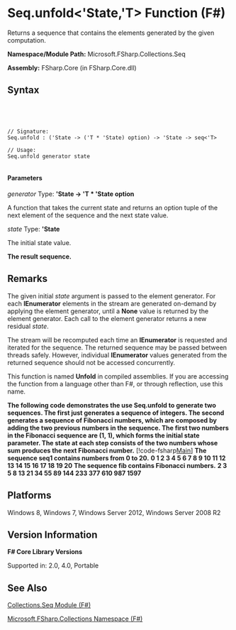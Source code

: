 # Seq.unfold<'State,'T> Function (F#)

Returns a sequence that contains the elements generated by the given computation.

**Namespace/Module Path:** Microsoft.FSharp.Collections.Seq

**Assembly:** FSharp.Core (in FSharp.Core.dll)


## Syntax



```




// Signature:
Seq.unfold : ('State -> ('T * 'State) option) -> 'State -> seq<'T>

// Usage:
Seq.unfold generator state


```





#### Parameters
*generator*
Type: **'State -&gt; 'T &#42; 'State option**


A function that takes the current state and returns an option tuple of the next element of the sequence and the next state value.


*state*
Type: **'State**


The initial state value.



**The result sequence.**
## Remarks
The given initial *state* argument is passed to the element generator. For each **IEnumerator** elements in the stream are generated on-demand by applying the element generator, until a **None** value is returned by the element generator. Each call to the element generator returns a new residual *state*.

The stream will be recomputed each time an **IEnumerator** is requested and iterated for the sequence. The returned sequence may be passed between threads safely. However, individual **IEnumerator** values generated from the returned sequence should not be accessed concurrently.

This function is named **Unfold** in compiled assemblies. If you are accessing the function from a language other than F#, or through reflection, use this name.

**The following code demonstrates the use Seq.unfold to generate two sequences. The first just generates a sequence of integers. The second generates a sequence of Fibonacci numbers, which are composed by adding the two previous numbers in the sequence. The first two numbers in the Fibonacci sequence are (1, 1), which forms the initial state parameter. The state at each step consists of the two numbers whose sum produces the next Fibonacci number.**
[!code-fsharp[Main](snippets/fssequences/snippet14.fs)]
**The sequence seq1 contains numbers from 0 to 20.**
**0 1 2 3 4 5 6 7 8 9 10 11 12 13 14 15 16 17 18 19 20**
**The sequence fib contains Fibonacci numbers.**
**2 3 5 8 13 21 34 55 89 144 233 377 610 987 1597**
## Platforms
Windows 8, Windows 7, Windows Server 2012, Windows Server 2008 R2


## Version Information
**F# Core Library Versions**

Supported in: 2.0, 4.0, Portable




## See Also
[Collections.Seq Module &#40;F&#35;&#41;](Collections.Seq-Module-%5BFSharp%5D.md)

[Microsoft.FSharp.Collections Namespace &#40;F&#35;&#41;](Microsoft.FSharp.Collections-Namespace-%5BFSharp%5D.md)

